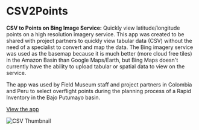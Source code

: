 # CSV2Points

**CSV to Points on Bing Image Service:** Quickly view latitude/longitude points on a high resolution imagery service. This app was created to be shared with project partners to quickly view tabular data (CSV) without the need of a specialist to convert and map the data. The Bing imagery service was used as the basemap because it is much better (more cloud free tiles) in the Amazon Basin than Google Maps/Earth, but Bing Maps doesn't currently have the ability to upload tabular or spatial data to view on the service.

The app was used by Field Museum staff and project partners in Colombia and Peru to select overflight points during the planning process of a Rapid Inventory in the Bajo Putumayo basin. 

[View the app](https://nicholas-kotlinski.shinyapps.io/pupuna/)

![CSV Thumbnail](https://lh6.googleusercontent.com/H8vjjtZUmc8435lK5ws_IAZKReskZan0cQnUSLeABmkNpBEdnR8urucYUPVFYCJpCrMovklPVd2UMwjvRumLnaF7psa3PiValAtci1R5BPE0NGgjd1Y=w1280)
